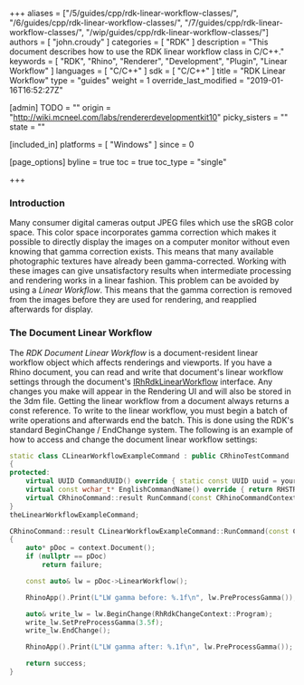 +++
aliases = ["/5/guides/cpp/rdk-linear-workflow-classes/", "/6/guides/cpp/rdk-linear-workflow-classes/", "/7/guides/cpp/rdk-linear-workflow-classes/", "/wip/guides/cpp/rdk-linear-workflow-classes/"]
authors = [ "john.croudy" ]
categories = [ "RDK" ]
description = "This document describes how to use the RDK linear workflow class in C/C++."
keywords = [ "RDK", "Rhino", "Renderer", "Development", "Plugin", "Linear Workflow" ]
languages = [ "C/C++" ]
sdk = [ "C/C++" ]
title = "RDK Linear Workflow"
type = "guides"
weight = 1
override_last_modified = "2019-01-16T16:52:27Z"

[admin]
TODO = ""
origin = "http://wiki.mcneel.com/labs/rendererdevelopmentkit10"
picky_sisters = ""
state = ""

[included_in]
platforms = [ "Windows" ]
since = 0

[page_options]
byline = true
toc = true
toc_type = "single"

+++
### Introduction
Many consumer digital cameras output JPEG files which use the sRGB color space. This color space incorporates gamma correction which makes it possible to directly display the images on a computer monitor without even knowing that gamma correction exists. This means that many available photographic textures have already been gamma-corrected. Working with these images can give unsatisfactory results when intermediate processing and rendering works in a linear fashion. This problem can be avoided by using a _Linear Workflow_. This means that the gamma correction is removed from the images before they are used for rendering, and reapplied afterwards for display.

### The Document Linear Workflow
The _RDK Document Linear Workflow_ is a document-resident linear workflow object which affects renderings and viewports. If you have a Rhino document, you can read and write that document's linear workflow settings through the document's [IRhRdkLinearWorkflow](/api/cpp/class_i_rh_rdk_linear_workflow.html) interface. Any changes you make will appear in the Rendering UI and will also be stored in the 3dm file. Getting the linear workflow from a document always returns a const reference. To write to the linear workflow, you must begin a batch of write operations and afterwards end the batch. This is done using the RDK's standard BeginChange / EndChange system. The following is an example of how to access and change the document linear workflow settings:
```cpp
static class CLinearWorkflowExampleCommand : public CRhinoTestCommand
{
protected:
	virtual UUID CommandUUID() override { static const UUID uuid = your_uuid_here; return uuid; }
	virtual const wchar_t* EnglishCommandName() override { return RHSTR_LIT(L"LinearWorkflowExample"); }
	virtual CRhinoCommand::result RunCommand(const CRhinoCommandContext& context) override;
}
theLinearWorkflowExampleCommand;

CRhinoCommand::result CLinearWorkflowExampleCommand::RunCommand(const CRhinoCommandContext& context)
{
	auto* pDoc = context.Document();
	if (nullptr == pDoc)
		return failure;

	const auto& lw = pDoc->LinearWorkflow();

	RhinoApp().Print(L"LW gamma before: %.1f\n", lw.PreProcessGamma());

	auto& write_lw = lw.BeginChange(RhRdkChangeContext::Program);
	write_lw.SetPreProcessGamma(3.5f);
	write_lw.EndChange();

	RhinoApp().Print(L"LW gamma after: %.1f\n", lw.PreProcessGamma());

	return success;
}
```
